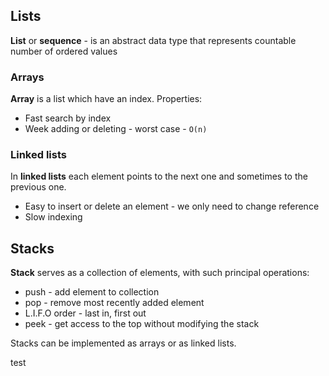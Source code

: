 ## Lists

**List** or **sequence** - is an abstract data type that represents countable number of ordered values

### Arrays

**Array** is a list which have an index. Properties:

- Fast search by index
- Week adding or deleting - worst case - `O(n)`

### Linked lists

In **linked lists** each element points to the next one and sometimes to the previous one.

- Easy to insert or delete an element - we only need to change reference
- Slow indexing

## Stacks

**Stack** serves as a collection of elements, with such principal operations:

- push - add element to collection
- pop - remove most recently added element
- L.I.F.O order - last in, first out
- peek - get access to the top without modifying the stack

Stacks can be implemented as arrays or as linked lists.

test
